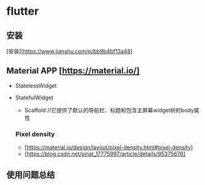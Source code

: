 # flutter
## 安装
[安装][https://www.jianshu.com/p/bb9b4bf13a48]

## Material APP [https://material.io/]
* StatelessWidget
* StatefulWidget   
   * Scaffold  //它提供了默认的导航栏、标题和包含主屏幕widget树的body属性
   
   ### Pixel density 
   	* [https://material.io/design/layout/pixel-density.html#pixel-density]
   	* [https://blog.csdn.net/sinat_17775997/article/details/95375676]
   
## 使用问题总结

